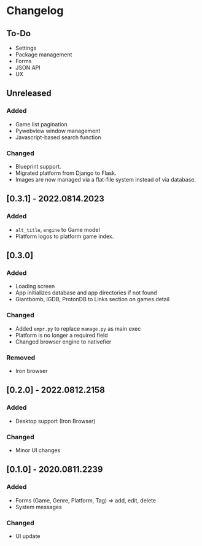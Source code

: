 # Changelog

## To-Do

- Settings
- Package management
- Forms
- JSON API
- UX

## Unreleased

### Added

- Game list pagination
- Pywebview window management
- Javascript-based search function

### Changed

- Blueprint support.
- Migrated platform from Django to Flask.
- Images are now managed via a flat-file system instead of via database.

## [0.3.1] - 2022.0814.2023

### Added

- `alt_title`, `engine` to Game model
- Platform logos to platform game index.

## [0.3.0] 

### Added

- Loading screen
- App initializes database and app directories if not found
- Giantbomb, IGDB, ProtonDB to Links section on games.detail

### Changed

- Added `empr.py` to replace `manage.py` as main exec
- Platform is no longer a required field
- Changed browser engine to nativefier

### Removed

- Iron browser

## [0.2.0] - 2022.0812.2158

### Added

- Desktop support (Iron Browser)

### Changed

- Minor UI changes

## [0.1.0] - 2020.0811.2239

### Added
- Forms (Game, Genre, Platform, Tag) => add, edit, delete
- System messages

### Changed
- UI update
